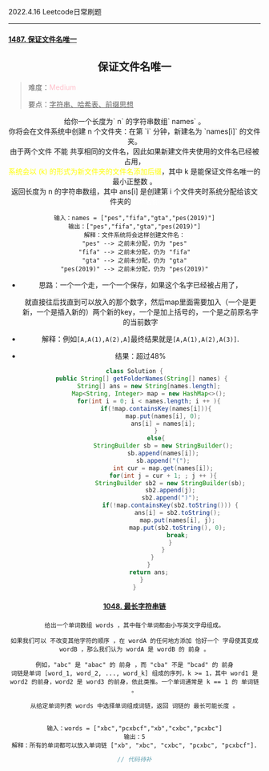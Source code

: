 2022.4.16 Leetcode日常刷题

---

#### [1487. 保证文件名唯一](https://leetcode-cn.com/problems/making-file-names-unique/)

<h2 style = "text-align:center">保证文件名唯一</h2>

>  难度：<span style = "color :Pink">Medium</span>
>
>  要点：<u>字符串、哈希表、前缀思想</u>

<center>给你一个长度为` n` 的字符串数组` names` 。

<center>你将会在文件系统中创建 n 个文件夹：在第 `i` 分钟，新建名为 `names[i]` 的文件夹。

<center>由于两个文件 不能 共享相同的文件名，因此如果新建文件夹使用的文件名已经被占用，

<center><span style = "color:yellow">系统会以 (k) 的形式为新文件夹的文件名添加后缀</span>，其中 k 是能保证文件名唯一的 最小正整数 。

<center>返回长度为 n 的字符串数组，其中 ans[i] 是创建第 i 个文件夹时系统分配给该文件夹的<span style = "color:white">实际名称</span>

```
输入：names = ["pes","fifa","gta","pes(2019)"]
输出：["pes","fifa","gta","pes(2019)"]
解释：文件系统将会这样创建文件名：
"pes" --> 之前未分配，仍为 "pes"
"fifa" --> 之前未分配，仍为 "fifa"
"gta" --> 之前未分配，仍为 "gta"
"pes(2019)" --> 之前未分配，仍为 "pes(2019)"
```



- 思路：一个一个走，一个一个保存，如果这个名字已经被占用了，

  就直接往后找直到可以放入的那个数字，然后map里面需要加入（一个是更新，一个是插入新的）两个新的key，一个是加上括号的，一个是之前原名字的当前数字

- 解释：例如`[A,A(1),A(2),A]`最终结果就是`[A,A(1),A(2),A(3)]`.

- 结果：超过48%

```Java
class Solution {
    public String[] getFolderNames(String[] names) {
        String[] ans = new String[names.length];
        Map<String, Integer> map = new HashMap<>();
        for(int i = 0; i < names.length; i ++ ){
            if(!map.containsKey(names[i])){
                map.put(names[i], 0);
                ans[i] = names[i];
            }
            else{
                StringBuilder sb = new StringBuilder();
                sb.append(names[i]);
                sb.append("(");
                int cur = map.get(names[i]);
                for(int j = cur + 1; ; j ++ ){
                    StringBuilder sb2 = new StringBuilder(sb);
                    sb2.append(j);
                    sb2.append(")");
                    if(!map.containsKey(sb2.toString())) {
                        ans[i] = sb2.toString();
                        map.put(names[i], j);
                        map.put(sb2.toString(), 0);
                        break;
                    }
                }
            }  
        }
        return ans;
    }
}
```





#### [1048. 最长字符串链](https://leetcode-cn.com/problems/longest-string-chain/)

```
给出一个单词数组 words ，其中每个单词都由小写英文字母组成。

如果我们可以 不改变其他字符的顺序 ，在 wordA 的任何地方添加 恰好一个 字母使其变成 wordB ，那么我们认为 wordA 是 wordB 的 前身 。

例如，"abc" 是 "abac" 的 前身 ，而 "cba" 不是 "bcad" 的 前身
词链是单词 [word_1, word_2, ..., word_k] 组成的序列，k >= 1，其中 word1 是 word2 的前身，word2 是 word3 的前身，依此类推。一个单词通常是 k == 1 的 单词链 。

从给定单词列表 words 中选择单词组成词链，返回 词链的 最长可能长度 。


输入：words = ["xbc","pcxbcf","xb","cxbc","pcxbc"]
输出：5
解释：所有的单词都可以放入单词链 ["xb", "xbc", "cxbc", "pcxbc", "pcxbcf"].

```



```Java
// 代码待补
```



